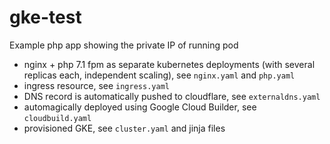 # gke-test

Example php app showing the private IP of running pod
- nginx + php 7.1 fpm as separate kubernetes deployments (with several replicas each, independent scaling), see `nginx.yaml` and `php.yaml`
- ingress resource, see `ingress.yaml`
- DNS record is automatically pushed to cloudflare, see `externaldns.yaml`
- automagically deployed using Google Cloud Builder, see `cloudbuild.yaml`
- provisioned GKE, see `cluster.yaml` and jinja files
